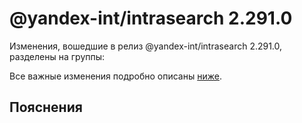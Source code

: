 # @yandex-int/intrasearch 2.291.0

<!-- ЧЕЛОВЕЧЕСКОЕ ВСТУПЛЕНИЕ -->

Изменения, вошедшие в релиз @yandex-int/intrasearch 2.291.0, разделены на группы:

Все важные изменения подробно описаны [ниже](#Пояснения).

## Пояснения

